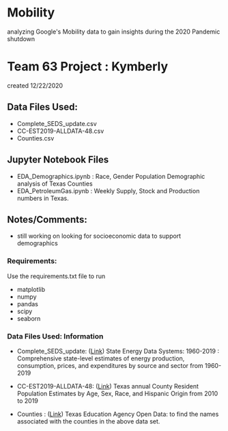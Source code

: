 # Mobility
analyzing Google's Mobility data to gain insights during the 2020 Pandemic shutdown
# Team 63 Project : Kymberly 
created 12/22/2020 

## Data Files Used:
* Complete_SEDS_update.csv 
* CC-EST2019-ALLDATA-48.csv 
* Counties.csv

## Jupyter Notebook Files
* EDA_Demographics.ipynb : Race, Gender Population Demographic analysis of Texas Counties
* EDA_PetroleumGas.ipynb : Weekly Supply, Stock and Production numbers in Texas.

## Notes/Comments: 
 * still working on looking for socioeconomic data to support demographics
 
### Requirements: 
Use the requirements.txt file to run 
* matplotlib
* numpy
* pandas
* scipy
* seaborn

### Data Files Used: Information
* Complete_SEDS_update: ([Link](https://www.eia.gov/state/seds/seds-data-fuel.php?sid=US))
State Energy Data Systems: 1960-2019 : Comprehensive state-level estimates of energy production, consumption, prices, and expenditures by source and sector from 1960-2019

* CC-EST2019-ALLDATA-48: ([Link](https://www.census.gov/data/datasets/time-series/demo/popest/2010s-counties-detail.html))
Texas annual County Resident Population Estimates by Age, Sex, Race, and Hispanic Origin from 2010 to 2019

* Counties : ([Link](https://schoolsdata2-tea-texas.opendata.arcgis.com/datasets/counties/data?geometry=-133.162%2C24.484%2C-66.936%2C37.611&selectedAttribute=FIPS)) 
Texas Education Agency Open Data: to find the names associated with the counties in the above data set.